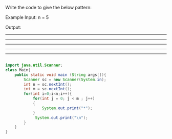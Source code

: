 Write the code to give the below pattern:

Example Input:
n = 5

Output:

*****
*****
*****
*****
*****
```java

import java.util.Scanner;
class Main{
    public static void main (String args[]){
        Scanner sc = new Scanner(System.in);
        int n = sc.nextInt();
        int m = sc.nextInt();
        for(int i=0;i<n;i++){
            for(int j = 0; j < m ; j++)
            {
                System.out.print("*");
            }
             System.out.print("\n");
        }
    }
}

```
